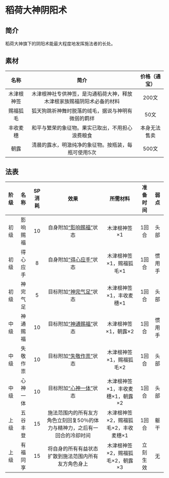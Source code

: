 # 稻荷大神阴阳术

## 简介

稻荷大神旗下的阴阳术能最大程度地发挥施法者的长处。

## 素材

名称|简介|价格（通宝）
:--:|:--:|:--:
木津根神签|木津根神社专供神签，是沟通稻荷大神，释放木津根家族赐福阴阳术必备的材料|200文
赐福狐毛|狐天狗跳祈神舞时脱落的绒毛，据说与神明有微弱的羁绊|50文
丰收麦穗|和平与繁荣的象征物。果实已取出，不用担心浪费粮食|本身无法售卖
朝露|清晨的露水，明澈纯净的象征物。按瓶装，每瓶可使用5次|500文

## 法表

阶级|名称|SP消耗|效果|所需材料|准备时间|弱点
:--:|:--:|:--:|:--:|:--:|:--:|:--:
初级|影响赐福|10|自身附加<a href="../../../../status/normal/#影响赐福" target="_blank">“影响赐福”</a>状态|木津根神签×1|1回合|头部
初级|得心应手|8|自身附加<a href="../../../../status/normal/#得心应手" target="_blank">“得心应手”</a>状态|木津根神签×1，赐福狐毛×1|1回合|惯用手
初级|神完气足|5|目标附加<a href="../../../../status/normal/#神完气足" target="_blank">“神完气足”</a>状态|木津根神签×1，丰收麦穗×1|1回合|头部
中级|神通赐福|10|目标附加<a href="../../../../status/normal/#神通赐福" target="_blank">“神通赐福”</a>状态|木津根神签×1，朝露×2|1回合|惯用手
中级|失敬作祟|10|目标附加<a href="../../../../status/normal/#失敬作祟" target="_blank">“失敬作祟”</a>状态|木津根神签×1，赐福狐毛×2|1回合|头部
中级|心神一体|10|目标附加<a href="../../../../status/normal/#心神一体" target="_blank">“心神一体”</a>状态|木津根神签×1，丰收麦穗×1，朝露×2|1回合|头部
上级|五谷丰登|15|施法范围内的所有友方角色立刻回复50％的体力与精神力，之后有一回合的冷却时间|木津根神签×2，赐福狐毛×2，丰收麦穗×1|1回合|躯干
上级|有福同享|15|将自身的所有有益状态扩散到施法范围内所有友方角色身上|木津根神签×2，赐福狐毛×2，朝露×3|立刻生效|无
